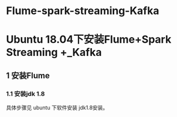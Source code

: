 # Flume-spark-streaming-Kafka

# Ubuntu 18.04下安装Flume+Spark Streaming +_Kafka

## 1 安装Flume
### 1.1 安装jdk 1.8
具体步骤见 ubuntu 下软件安装 jdk1.8安装。
